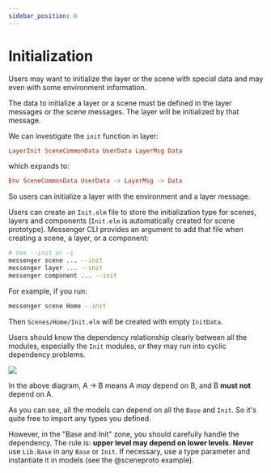 ```yaml
---
sidebar_position: 6
---
```


# Initialization

Users may want to initialize the layer or the scene with special data and may even with some environment information.

The data to initialize a layer or a scene must be defined in the layer messages or the scene messages. The layer will be initialized by that message.

We can investigate the `init` function in layer:

```elm
LayerInit SceneCommonData UserData LayerMsg Data
```

which expands to:

```elm
Env SceneCommonData UserData -> LayerMsg -> Data
```

So users can initialize a layer with the environment and a layer message.

Users can create an `Init.elm` file to store the initialization type for scenes, layers and components (`Init.elm` is automatically created for scene prototype). Messenger CLI provides an argument to add that file when creating a scene, a layer, or a component:

```bash
# Use --init or -i
messenger scene ... --init
messenger layer ... --init
messenger component ... --init
```

For example, if you run:

```bash
messenger scene Home --init
```

Then `Scenes/Home/Init.elm` will be created with empty `InitData`.

Users should know the dependency relationship clearly between all the modules, especially the `Init` modules, or they may run into cyclic dependency problems.

![](/img/intro3.jpg)

In the above diagram, A $\rightarrow$ B means A _may_ depend on B, and B **must not** depend on A.

As you can see, all the models can depend on all the `Base` and `Init`. So it's quite free to import any types you defined.

However, in the "Base and Init" zone, you should carefully handle the dependency. The rule is: **upper level may depend on lower levels**. **Never** use `Lib.Base` in any `Base` or `Init`. If necessary, use a type parameter and instantiate it in models (see the @sceneproto example).
